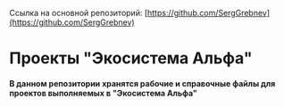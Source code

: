 Ссылка на основной репозиторий: [https://github.com/SergGrebnev](https://github.com/SergGrebnev)

# Проекты "Экосистема Альфа"
#### В данном репозитории хранятся рабочие и справочные файлы для проектов выполняемых в "Экосистема Альфа"
